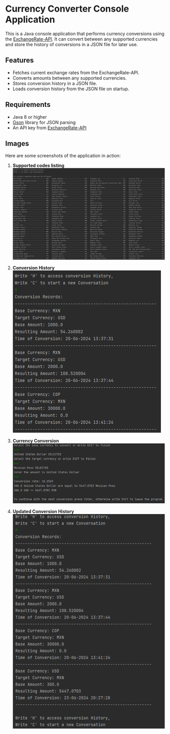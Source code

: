# Currency Converter Console Application

This is a Java console application that performs currency conversions using the [ExchangeRate-API](https://www.exchangerate-api.com/). It can convert between any supported currencies and store the history of conversions in a JSON file for later use.

## Features

- Fetches current exchange rates from the ExchangeRate-API.
- Converts amounts between any supported currencies.
- Stores conversion history in a JSON file.
- Loads conversion history from the JSON file on startup.

## Requirements

- Java 8 or higher
- [Gson](https://github.com/google/gson) library for JSON parsing
- An API key from [ExchangeRate-API](https://www.exchangerate-api.com/)

## Images

Here are some screenshots of the application in action:

1. **Supported codes listing**  
![Main Menu](capturas/supported-codes.png)

2. **Conversion History**  
![Conversion History](capturas/existing-records.png)

3. **Currency Conversion**  
![Currency Conversion](capturas/conversion-example.png)

4. **Updated Conversion History**  
![Conversion History](capturas/updated-records.png)
